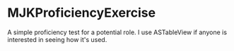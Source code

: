 # MJKProficiencyExercise
A simple proficiency test for a potential role. I use ASTableView if anyone is interested in seeing how it's used.
